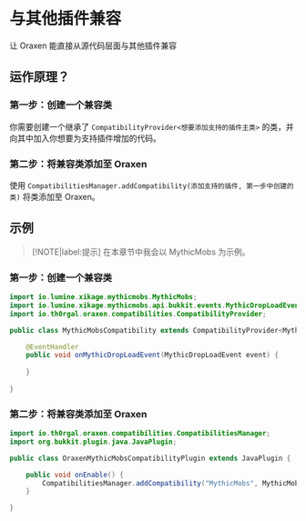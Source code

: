 # 与其他插件兼容
让 Oraxen 能直接从源代码层面与其他插件兼容

## 运作原理？

### 第一步：创建一个兼容类

你需要创建一个继承了 `CompatibilityProvider<想要添加支持的插件主类>` 的类，并向其中加入你想要为支持插件增加的代码。

### 第二步：将兼容类添加至 Oraxen

使用 `CompatibilitiesManager.addCompatibility(添加支持的插件, 第一步中创建的类)` 将类添加至 Oraxen。

## 示例

> [!NOTE|label:提示]
> 在本章节中我会以 MythicMobs 为示例。

### 第一步：创建一个兼容类

```Java
import io.lumine.xikage.mythicmobs.MythicMobs;
import io.lumine.xikage.mythicmobs.api.bukkit.events.MythicDropLoadEvent;
import io.th0rgal.oraxen.compatibilities.CompatibilityProvider;

public class MythicMobsCompatibility extends CompatibilityProvider<MythicMobs>{

    @EventHandler
    public void onMythicDropLoadEvent(MythicDropLoadEvent event) {
    
    }
    
}
```

### 第二步：将兼容类添加至 Oraxen

```Java
import io.th0rgal.oraxen.compatibilities.CompatibilitiesManager;
import org.bukkit.plugin.java.JavaPlugin;

public class OraxenMythicMobsCompatibilityPlugin extends JavaPlugin {

    public void onEnable() {
        CompatibilitiesManager.addCompatibility("MythicMobs", MythicMobsCompatibility.class)
    }

}
```
